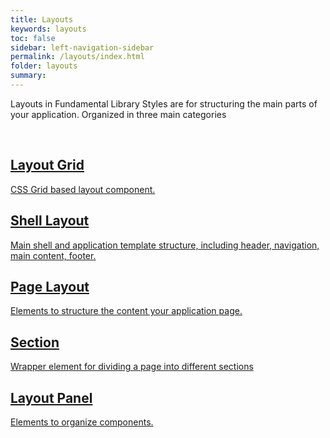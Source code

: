 ```yaml
---
title: Layouts
keywords: layouts
toc: false
sidebar: left-navigation-sidebar
permalink: /layouts/index.html
folder: layouts
summary:
---
```


Layouts in Fundamental Library Styles are for structuring the main parts of your application. Organized in three main categories


<br>

<div class="fd-layout-grid fd-layout-grid--col-2 docs-tiles">
    <a class="docs-tile" role="button" href="layout-grid.html">
        <div class="docs-tile__content">
             <h2 class="docs-tile__header">
                 Layout Grid
             </h2>
             <p class="docs-tile__description">
                CSS Grid based layout component.
             </p>
        </div>
    </a>
    <a class="docs-tile" role="button" href="shell-layout.html">
        <div class="docs-tile__content">
             <h2 class="docs-tile__header">
                 Shell Layout
             </h2>
             <p class="docs-tile__description">
                 Main shell and application template structure, including header, navigation, main content, footer.
             </p>
        </div>
    </a>
    <a class="docs-tile" role="button" href="page-layout.html">
        <div class="docs-tile__content">
             <h2 class="docs-tile__header">
                 Page Layout
             </h2>
             <p class="docs-tile__description">
                 Elements to structure the content your application page.
             </p>
        </div>
    </a>
    <a class="docs-tile" role="button" href="section.html">
        <div class="docs-tile__content">
             <h2 class="docs-tile__header">
                 Section
             </h2>
             <p class="docs-tile__description">
                 Wrapper element for dividing a page into different sections
             </p>
        </div>
    </a>
    <a class="docs-tile" role="button" href="layout-panel.html">
        <div class="docs-tile__content">
             <h2 class="docs-tile__header">
                 Layout Panel
             </h2>
             <p class="docs-tile__description">
                 Elements to organize components.
             </p>
        </div>
    </a>
</div>
